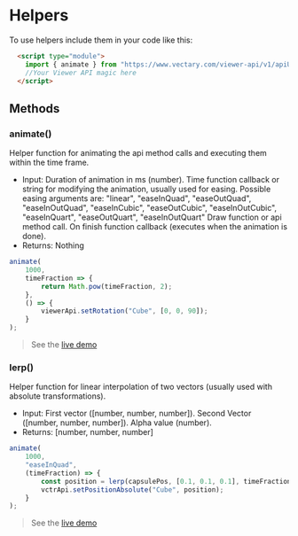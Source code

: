 
# Helpers

To use helpers include them in your code like this:
```html
  <script type="module">
    import { animate } from "https://www.vectary.com/viewer-api/v1/apiUtils.js";
    //Your Viewer API magic here
  </script>
```


## Methods

### animate()
Helper function for animating the api method calls and executing them within the time frame.
- Input: Duration of animation in ms (number). Time function callback or string for modifying the animation, usually used for easing. Possible easing arguments are: "linear", "easeInQuad", "easeOutQuad", "easeInOutQuad", "easeInCubic", "easeOutCubic", "easeInOutCubic", "easeInQuart", "easeOutQuart", "easeInOutQuart" Draw function or api method call. On finish function callback (executes when the animation is done).
- Returns: Nothing

```javascript
animate(
    1000,
    timeFraction => { 
        return Math.pow(timeFraction, 2);
    },
    () => {
        viewerApi.setRotation("Cube", [0, 0, 90]);
    }
);
```

> See the [live demo](https://codepen.io/vectary/pen/pozpjmB?editors=1011)

### lerp()
Helper function for linear interpolation of two vectors (usually used with absolute transformations).
- Input: First vector ([number, number, number]). Second Vector ([number, number, number]). Alpha value (number).
- Returns: [number, number, number]

```javascript
animate(
    1000,
    "easeInQuad",
    (timeFraction) => {
        const position = lerp(capsulePos, [0.1, 0.1, 0.1], timeFraction)
        vctrApi.setPositionAbsolute("Cube", position);
    }
);
```

> See the [live demo](https://codepen.io/vectary/pen/bGbaENQ?editors=1011)
